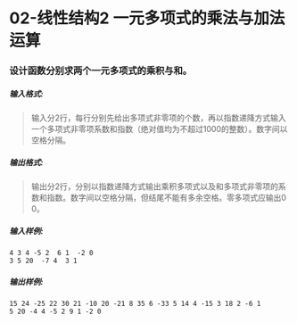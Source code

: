 # 02-线性结构2 一元多项式的乘法与加法运算
### 设计函数分别求两个一元多项式的乘积与和。

##### 输入格式:

> 输入分2行，每行分别先给出多项式非零项的个数，再以指数递降方式输入一个多项式非零项系数和指数（绝对值均为不超过1000的整数）。数字间以空格分隔。

##### 输出格式:

>输出分2行，分别以指数递降方式输出乘积多项式以及和多项式非零项的系数和指数。数字间以空格分隔，但结尾不能有多余空格。零多项式应输出0 0。

##### 输入样例:

```
4 3 4 -5 2  6 1  -2 0
3 5 20  -7 4  3 1
```
##### 输出样例:

```
15 24 -25 22 30 21 -10 20 -21 8 35 6 -33 5 14 4 -15 3 18 2 -6 1
5 20 -4 4 -5 2 9 1 -2 0
```
